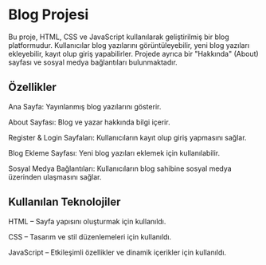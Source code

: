 # Blog Projesi

Bu proje, HTML, CSS ve JavaScript kullanılarak geliştirilmiş bir blog platformudur. Kullanıcılar blog yazılarını görüntüleyebilir, yeni blog yazıları ekleyebilir, kayıt olup giriş yapabilirler. Projede ayrıca bir "Hakkında" (About) sayfası ve sosyal medya bağlantıları bulunmaktadır.

## Özellikler

Ana Sayfa: Yayınlanmış blog yazılarını gösterir.

About Sayfası: Blog ve yazar hakkında bilgi içerir.

Register & Login Sayfaları: Kullanıcıların kayıt olup giriş yapmasını sağlar.

Blog Ekleme Sayfası: Yeni blog yazıları eklemek için kullanılabilir.

Sosyal Medya Bağlantıları: Kullanıcıların blog sahibine sosyal medya üzerinden ulaşmasını sağlar.

## Kullanılan Teknolojiler

HTML – Sayfa yapısını oluşturmak için kullanıldı.

CSS – Tasarım ve stil düzenlemeleri için kullanıldı.

JavaScript – Etkileşimli özellikler ve dinamik içerikler için kullanıldı.


